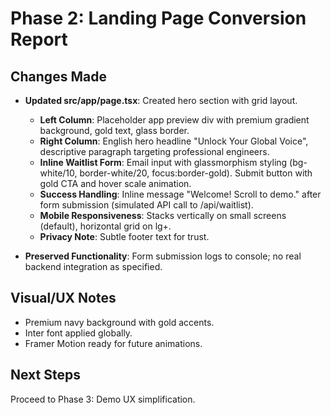 # Phase 2: Landing Page Conversion Report

## Changes Made

- **Updated src/app/page.tsx**: Created hero section with grid layout.
  - **Left Column**: Placeholder app preview div with premium gradient background, gold text, glass border.
  - **Right Column**: English hero headline \"Unlock Your Global Voice\", descriptive paragraph targeting professional engineers.
  - **Inline Waitlist Form**: Email input with glassmorphism styling (bg-white/10, border-white/20, focus:border-gold). Submit button with gold CTA and hover scale animation.
  - **Success Handling**: Inline message \"Welcome! Scroll to demo.\" after form submission (simulated API call to /api/waitlist).
  - **Mobile Responsiveness**: Stacks vertically on small screens (default), horizontal grid on lg+.
  - **Privacy Note**: Subtle footer text for trust.

- **Preserved Functionality**: Form submission logs to console; no real backend integration as specified.

## Visual/UX Notes
- Premium navy background with gold accents.
- Inter font applied globally.
- Framer Motion ready for future animations.

## Next Steps
Proceed to Phase 3: Demo UX simplification.